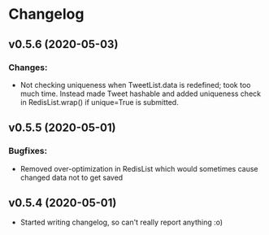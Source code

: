 # Changelog

## v0.5.6 (2020-05-03)

### Changes:

* Not checking uniqueness when TweetList.data is redefined; took too much time. Instead made Tweet hashable and added uniqueness check in RedisList.wrap() if unique=True is submitted.

## v0.5.5 (2020-05-01)

### Bugfixes:

* Removed over-optimization in RedisList which would sometimes cause changed data not to get saved

## v0.5.4 (2020-05-01)

* Started writing changelog, so can't really report anything :o)
